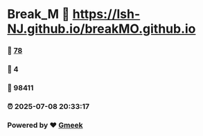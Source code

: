 # Break_M :link: https://lsh-NJ.github.io/breakMO.github.io 
### :page_facing_up: [78](https://lsh-NJ.github.io/breakMO.github.io/tag.html) 
### :speech_balloon: 4 
### :hibiscus: 98411 
### :alarm_clock: 2025-07-08 20:33:17 
### Powered by :heart: [Gmeek](https://github.com/Meekdai/Gmeek)
